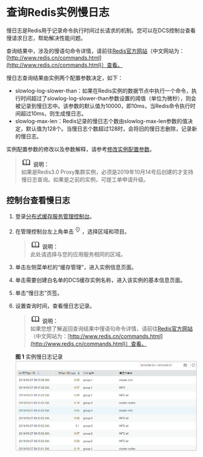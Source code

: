 # 查询Redis实例慢日志<a name="ZH-CN_TOPIC_0194964058"></a>

慢日志是Redis用于记录命令执行时间过长请求的机制。您可以在DCS控制台查看慢请求日志，帮助解决性能问题。

查询结果中，涉及的慢语句命令详情，请前往[Redis官方网站](https://redis.io/commands)（中文网站为：[http://www.redis.cn/commands.html](http://www.redis.cn/commands.html)）查看。

慢日志查询结果由实例两个配置参数决定，如下：

-   slowlog-log-slower-than：如果在Redis实例的数据节点中执行一个命令，执行时间超过了slowlog-log-slower-than参数设置的阈值（单位为微秒），则会被记录到慢日志中。该参数的默认值为10000，即10ms，当Redis命令执行时间超过10ms，则生成慢日志。
-   slowlog-max-len：Redis记录的慢日志个数由slowlog-max-len参数的值决定，默认值为128个。当慢日志个数超过128时，会将旧的慢日志删除，记录新的慢日志。

实例配置参数的修改以及参数解释，请参考[修改实例配置参数](修改实例配置参数.md)。

>![](public_sys-resources/icon-note.gif) **说明：**   
>如果是Redis3.0 Proxy集群实例，必须是2019年10月14号后创建的才支持慢日志查询。如果是之前的实例，可提工单申请升级。  

## 控制台查看慢日志<a name="section213203117179"></a>

1.  登录[分布式缓存服务管理控制台](https://console.huaweicloud.com/dcs)。
2.  在管理控制台左上角单击![](figures/icon-region.png)，选择区域和项目。

    >![](public_sys-resources/icon-note.gif) **说明：**   
    >此处请选择与您的应用服务相同的区域。  

3.  单击左侧菜单栏的“缓存管理”，进入实例信息页面。
4.  单击需要创建白名单的DCS缓存实例名称，进入该实例的基本信息页面。
5.  单击“慢日志”页签。
6.  设置查询时间，查看慢日志记录。

    >![](public_sys-resources/icon-note.gif) **说明：**   
    >如果您想了解返回查询结果中慢语句命令详情，请前往[Redis官方网站](https://redis.io/commands)（中文网站为：[http://www.redis.cn/commands.html](http://www.redis.cn/commands.html)）查看。  

    **图 1**  实例慢日志记录<a name="fig140663223816"></a>  
    ![](figures/实例慢日志记录.png "实例慢日志记录")


